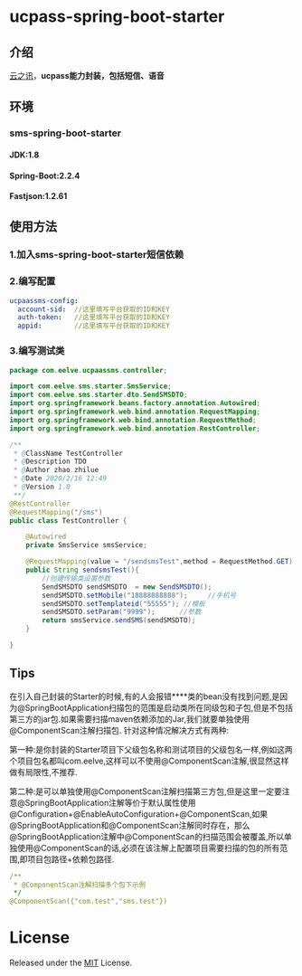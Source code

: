 # ucpass-spring-boot-starter

## 介绍
[云之讯](https://office.ucpaas.com/about/index.html)，**ucpass能力封装，包括短信、语音**
## 环境


### sms-spring-boot-starter
#### JDK:1.8
#### Spring-Boot:2.2.4
#### Fastjson:1.2.61


## 使用方法

### 1.加入**sms-spring-boot-starter**短信依赖
### 2.编写配置
~~~yaml
ucpaassms-config:
  account-sid:  //这里填写平台获取的ID和KEY
  auth-token:   //这里填写平台获取的ID和KEY
  appid:        //这里填写平台获取的ID和KEY
~~~
### 3.编写测试类
~~~java
package com.eelve.ucpaassms.controller;

import com.eelve.sms.starter.SmsService;
import com.eelve.sms.starter.dto.SendSMSDTO;
import org.springframework.beans.factory.annotation.Autowired;
import org.springframework.web.bind.annotation.RequestMapping;
import org.springframework.web.bind.annotation.RequestMethod;
import org.springframework.web.bind.annotation.RestController;

/**
 * @ClassName TestController
 * @Description TDO
 * @Author zhao.zhilue
 * @Date 2020/2/16 12:49
 * @Version 1.0
 **/
@RestController
@RequestMapping("/sms")
public class TestController {

    @Autowired
    private SmsService smsService;

    @RequestMapping(value = "/sendsmsTest",method = RequestMethod.GET)
    public String sendsmsTest(){
        //创建传输类设置参数
        SendSMSDTO sendSMSDTO  = new SendSMSDTO();
        sendSMSDTO.setMobile("18888888888");     //手机号
        sendSMSDTO.setTemplateid("55555"); //模板
        sendSMSDTO.setParam("9999");      //参数
        return smsService.sendSMS(sendSMSDTO);
    }

}
~~~
## Tips
在引入自己封装的Starter的时候,有的人会报错****类的bean没有找到问题,是因为@SpringBootApplication扫描包的范围是启动类所在同级包和子包,但是不包括第三方的jar包.如果需要扫描maven依赖添加的Jar,我们就要单独使用@ComponentScan注解扫描包.
针对这种情况解决方式有两种:

第一种:是你封装的Starter项目下父级包名称和测试项目的父级包名一样,例如这两个项目包名都叫com.eelve,这样可以不使用@ComponentScan注解,很显然这样做有局限性,不推荐.

第二种:是可以单独使用@ComponentScan注解扫描第三方包,但是这里一定要注意@SpringBootApplication注解等价于默认属性使用@Configuration+@EnableAutoConfiguration+@ComponentScan,如果@SpringBootApplication和@ComponentScan注解同时存在，那么@SpringBootApplication注解中@ComponentScan的扫描范围会被覆盖,所以单独使用@ComponentScan的话,必须在该注解上配置项目需要扫描的包的所有范围,即项目包路径+依赖包路径.
~~~yaml
/**
 * @ComponentScan注解扫描多个包下示例
 */
@ComponentScan({"com.test","sms.test"})
~~~

# License
Released under the [MIT](LICENSE) License.

